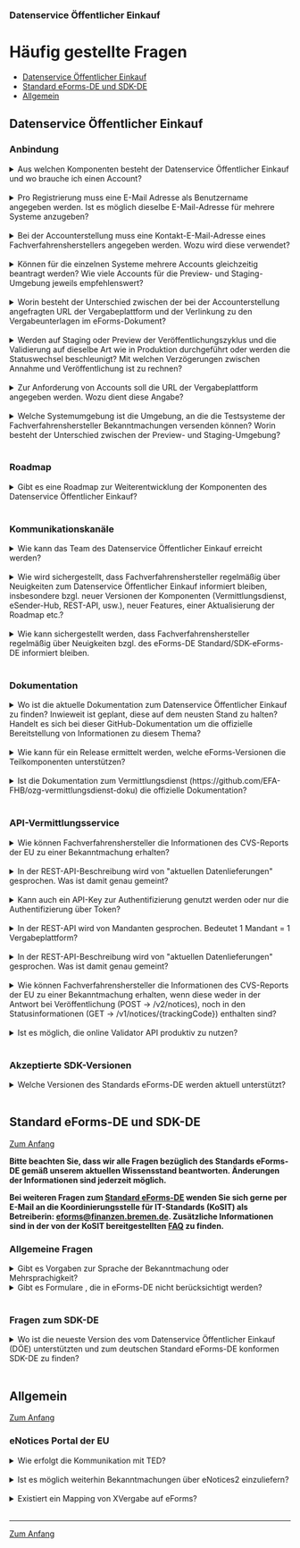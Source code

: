 ### Datenservice Öffentlicher Einkauf
# Häufig gestellte Fragen

- [Datenservice Öffentlicher Einkauf](#datenservice-öffentlicher-einkauf)
- [Standard eForms-DE und SDK-DE](#standard-eForms-DE-und-SDK-DE)
- [Allgemein](#allgemein)

## Datenservice Öffentlicher Einkauf

### Anbindung

<details>
<summary>
Aus welchen Komponenten besteht der Datenservice Öffentlicher Einkauf und wo brauche ich einen Account?
</summary>
<br>
**[Redaktionssystem](https://resy.datenservice-oeffentlicher-einkauf.de/)**: Das Redaktionssystem ist ein Angebot für Vergabestellen und beispielsweise Dienstleister von öffentlichen Auftraggebern oder Zuwendungsempfängern, die kein elektronisches Vergabesystem nutzen. 
Mit dem Redaktionssystem können Bekanntmachungen zu europaweiten Vergabeverfahren erfasst, bearbeitet, korrigiert und über den Vermittlungsdienst an TED versendet werden.
<br>
**[Vermittlungsdienst](https://ozg-vermittlungsdienst.de/)**: Der Vermittlungsdienst ist eine rein technische Schnittstelle zur Annahme, Validierung und Weiterleitung von Bekanntmachungen an TED und den Bekanntmachungsservice. 
Er bietet KEINE Oberfläche zum Erstellen von Bekanntmachungen! Es ist ausschließlich eine Maschine-zu-Maschine Kommunikation möglich, wie z.B. mit einer Vergabestellensoftware. Diese Anbindung wird durch den Fachverfahrenshersteller durchgeführt. 
<br>
**[Self-Service Portal](https://self-service.datenservice-oeffentlicher-einkauf.de/)**: Das Self-Service-Portal (SSP) ist eine Web-Oberfläche für das Accountmanagement von Accounts des Vermittlungsdienstes. Primär genutzt wird es durch Fachverfahrenshersteller zur Ansicht der Statusinformationen von eingelieferten Bekanntmachungen in einem Dashboard.
<br>
**[Bekanntmachungsservice](https://oeffentlichevergabe.de/)**: Im Bekanntmachungsservice werden alle über den eSender-Hub versendeten EU-weiten und nationalen Bekanntmachungen veröffentlicht. Der Bekanntmachungsservice bietet eine Vielzahl an Recherchemöglichkeiten, damit Bietende ihrem Leistungsspektrum entsprechend zielgenau Bekanntmachungen finden können. Mit Nutzung des ELSTER-Unternehmenskontos stehen zudem weitere Komfortfunktionen wie Speicherung von Suchfunktionen und Benachrichtigungsservices zur Verfügung. Des Weiteren können die Daten des Bekanntmachungsservice über eine Open Data Schnittstelle in den Formaten eForms-DE, CSV und OCDS nachgenutzt werden. 
<br>
</details>
<br>

<details>
<summary>
Pro Registrierung muss eine E-Mail Adresse als Benutzername angegeben werden. Ist es möglich dieselbe E-Mail-Adresse für mehrere Systeme anzugeben?
</summary>
<br>
Generell werden zwei E-Mail-Adressen pro Account erfragt (teils auch als Mandant bezeichnet): Eine E-Mail-Adresse zur Aktivierung des Accounts und eine Kontakt E-Mail-Adresse. Es wird eine individuelle E-Mail-Adresse pro Account zur Aktivierung benötigt, um das Passwort für den Account zu setzen und um eine eindeutige Authentifizierung mit der Kombination aus E-Mail und Passwort zu ermöglichen. Die Account E-Mail-Adresse kann auch ein Funktionspostfach sein und wird nur zur Verwaltung des Accounts benötigt. Die Kontakt E-Mail-Adresse wird genutzt, falls beim Betrieb Fragen aufkommen zu einer Bekanntmachung, die von diesem Account versendet wurde. Kontakt E-Mail-Adresse und Account E-Mail-Adresse dürfen identisch sein und dieselbe Kontakt E-Mail-Adresse (z.B. ein zentraler Ansprechpartner) darf bei mehreren Accounts verwendet werden. Es kann allerdings für die drei Systemumgebungen Preview, Staging und Produktion dieselbe Account E-Mail-Adresse verwendet werden. Generell empfehlen wir einen Account pro Vergabeplattform. 
</details>
<br>

<details>
<summary>
Bei der Accounterstellung muss eine Kontakt-E-Mail-Adresse eines Fachverfahrensherstellers angegeben werden. Wozu wird diese verwendet?
</summary>
<br>
Diese E-Mail-Adresse wird verwendet, um proaktiv auf Nutzer des Self-Service-Portals zugehen zu können. Dieses kann der Fall sein, wenn es beispielsweise Auffälligkeiten mit dem Account oder den eingelieferten Bekanntmachungen gibt oder wenn generelle Informationen an alle Accountverantwortlichen versenden werden sollen. 
</details>
<br>

<details>
<summary>
Können für die einzelnen Systeme mehrere Accounts gleichzeitig beantragt werden? Wie viele Accounts für die Preview- und Staging-Umgebung jeweils empfehlenswert?
</summary>
<br>
Wir empfehlen, auf Staging exakt so viele Accounts zu verwenden, wie sie für Produktion planen, zu nutzen. Zusätzlich sind natürlich beliebig viele Testaccounts auf Preview und Staging möglich. 
</details>
<br>

<details>
<summary>
Worin besteht der Unterschied zwischen der bei der Accounterstellung angefragten URL der Vergabeplattform und der Verlinkung zu den Vergabeunterlagen im eForms-Dokument?
</summary>
<br>
Die URL der Vergabeplattform dient rein der Zuordnung der Accounts/ Mandanten, diese hat nichts mit der Verlinkung auf die Vergabeunterlagen zu tun. 
Manche Vergabeplattformen nutzen z.B. Dropbox oder Google Drive oder Ähnliches für das Hosten der Vergabeunterlagen, weshalb sich daraus nicht eindeutig die dahinterliegende Plattform identifizieren lässt. Aus diesem Grund ist die URL zusätzlich notwendig. Die Verlinkung zu den Vergabeunterlagen bleibt weiterhin im XML-Dokument. Der bei der Accounterstellung mitgegebene Link wird bei der Veröffentlichung im Bekanntmachungsservice, unter der Bekanntmachung selbst, als Disclaimer/Quelle angezeigt.
</details>
<br>

<details>
<summary>
Werden auf Staging oder Preview der Veröffentlichungszyklus und die Validierung auf dieselbe Art wie in Produktion durchgeführt oder werden die Statuswechsel beschleunigt? Mit welchen Verzögerungen zwischen Annahme und Veröffentlichung ist zu rechnen? 
</summary>
<br>
In allen Umgebungen werden eine vollständige Validierung und alle Statuswechsel durchgeführt. Da neue eForms-Versionen zunächst auf Preview, dann auf Staging und zuletzt in Produktion ausgerollt werden, können kurzzeitig unterschiedliche Validierungsregeln angewendet werden.
Da die Bekanntmachungen bei TED auf Preview und Staging etwas schneller prozessiert werden, erfolgt auch die Veröffentlichung auf der Staging-Umgebung des Bekanntmachungsservice etwas schneller als in Produktion.
</details>
<br>

<details>
<summary>
Zur Anforderung von Accounts soll die URL der Vergabeplattform angegeben werden. Wozu dient diese Angabe?
</summary>
<br>
Die Angabe der URL dient dazu, die genannten Systeme voneinander unterscheiden zu können, den korrekten Zugang zu ermöglichen und Duplikate zu vermeiden. Vergabeplattformen sind die Systeme, in denen Bekanntmachungen veröffentlicht werden, die URL der Vergabeplattform kann so z.B. alpha.oeffentlichevergabe.de (Test-Umgebung des Bekanntmachungsservices) sein. Mit dieser URL wird identifiziert, auf welcher Plattform Bekanntmachungen derzeit veröffentlicht werden. Bei diesem Thema ist es klar, dass es hier unterschiedliche Vorgehensweisen je nach Struktur des Systems der jeweiligen FVH geben kann. Prinzipiell gilt, dass sie einen Account pro System benötigen, das zukünftig in den Vermittlungsdient einliefern soll. Bei Unsicherheiten, welche Systeme/ Plattformen an den Vermittlungsdienst anzuschließen sind, kann eine Klärung mit Nutzung des Kontaktformulars herbeigeführt werden https://self-service.datenservice-oeffentlicher-einkauf.de/contact. 
</details>
<br>

<details>
<summary>
Welche Systemumgebung ist die Umgebung, an die die Testsysteme der Fachverfahrenshersteller Bekanntmachungen versenden können? Worin besteht der Unterschied zwischen der Preview- und Staging-Umgebung?
</summary>
<br>
Die Preview-Umgebung dient nur zum Testen. Hier werden häufig Updates eingespielt und dieses ist auch die Testumgebung für zukünftige Releases. Die Staging-Umgebung ist eine 100% Kopie der Produktionsumgebung und sollte nur für produktionsnahe Tests genutzt werden. Beide Umgebungen liefern in die Staging-Umgebung des Bekanntmachungsservices und TED Preview ein. Auf Staging sollten Tests genauso durchgeführt werden, wie sie es auch für Produktion vorgesehen ist. Prinzipiell sind aber beide Umgebungen zum Test geeignet.
</details>
<br>

### Roadmap

<details>
<summary>
Gibt es eine Roadmap zur Weiterentwicklung der Komponenten des Datenservice Öffentlicher Einkauf?
</summary>
<br>
Ja. Die Informationen stehen hier: https://self-service.datenservice-oeffentlicher-einkauf.de/roadmap
</details>
<br>

### Kommunikationskanäle

<details>
<summary> 
Wie kann das Team des Datenservice Öffentlicher Einkauf erreicht werden?
</summary>
Das Team ist über das folgende Kontaktformular zu erreichen:
<br>
Fragen/Anmerkungen zum Vermittlungsdienst/Self-Service Portal auf https://self-service.datenservice-oeffentlicher-einkauf.de/contact
<br>
Fragen/Anmerkungen zum Redaktionssystem auf https://resy.datenservice-oeffentlicher-einkauf.de/kontakt
<br>
Fragen/Anmerkungen zum Bekanntmachungsservice auf https://oeffentlichevergabe.de/ui/de/contact
</details>
<br>

<details>
<summary>
Wie wird sichergestellt, dass Fachverfahrenshersteller regelmäßig über Neuigkeiten zum Datenservice Öffentlicher Einkauf informiert bleiben, insbesondere bzgl. neuer Versionen der Komponenten (Vermittlungsdienst, eSender-Hub, REST-API, usw.), neuer Features, einer Aktualisierung der Roadmap etc.?
</summary>
<br>
Es finden regelmäßig Informationstermine für die Fachverfahrenshersteller statt, diese werden per E-Mail angekündigt.
</details>

<br>
<details>
<summary>
Wie kann sichergestellt werden, dass Fachverfahrenshersteller regelmäßig über Neuigkeiten bzgl. des eForms-DE Standard/SDK-eForms-DE informiert bleiben.
</summary>
<br>
Die offizielle Publikation zum Standard eForms-DE erfolgt auf https://xeinkauf.de/eforms-de/
<br>
Die Publikation des zugehörigen SDK-DE erfolgt auf https://gitlab.opencode.de/OC000008125155/SDK-eforms-de
<br>
Fragen zum SDK-DE sind über Issues im Repository zu eröffnen.

</details>
<br>

### Dokumentation

<details>
<summary>
Wo ist die aktuelle Dokumentation zum Datenservice Öffentlicher Einkauf zu finden? Inwieweit ist geplant, diese auf dem neusten Stand zu halten? Handelt es sich bei dieser GitHub-Dokumentation um die offizielle Bereitstellung von Informationen zu diesem Thema? 
</summary>
<br>

Die Github-Dokumentation (https://github.com/EFA-FHB/ozg-vermittlungsdienst-doku) wird weitergepflegt und ist die offizielle Dokumentation. Diese kann auch im Self-Service Portal des Datenservice Öffentlicher Einkauf gelesen werden.
</details>
<br>

<details>
<summary>
Wie kann für ein Release ermittelt werden, welche eForms-Versionen die Teilkomponenten unterstützen?   
</summary>
<br>
Unter https://self-service.datenservice-oeffentlicher-einkauf.de/documentation/eForms_support ist dokumentiert, welche eForms-Versionen die Teilkomponenten unterstützen. Für jedes Release werden Release Notes veröffentlicht, um zu beschreiben, welche Komponente welche Version unterstützt.
</details>
<br>

<details>
<summary>
Ist die Dokumentation zum Vermittlungsdienst (https://github.com/EFA-FHB/ozg-vermittlungsdienst-doku) die offizielle Dokumentation?
</summary>
<br>

Ja, die Github-Dokumentation wird regelmäßig aktualisiert und ist bis auf weiteres die offizielle Dokumentation. Die Dokumentation wird zugleich im [Self-Service Portal](https://self-service.datenservice-oeffentlicher-einkauf.de/) veröffentlicht.
</details>
<br>

### API-Vermittlungsservice

<details>
<summary>
Wie können Fachverfahrenshersteller die Informationen des CVS-Reports der EU zu einer Bekanntmachung erhalten?
</summary>
<br>
Alle Fehler und Warnungen aus dem CVS Report werden in den Statusinformationen übergeben. Dabei werden die ID, der Pfad, der Inhalt und der Text jeder angeschlagenen Regel übergeben. Es ist nicht vorgesehen, den CVS Report als Datei zurückzugeben.
</details>
<br>

<details>
<summary>
In der REST-API-Beschreibung wird von "aktuellen Datenlieferungen" gesprochen. Was ist damit genau gemeint?
</summary>
<br>
Der Endpunkt v1/notices gibt Statusinformationen zu allen Bekanntmachungen zurück, die vom authentifizierten Mandanten erfolgreich eingeliefert wurden.
</details>
<br>

<details>
<summary>
Kann auch ein API-Key zur Authentifizierung genutzt werden oder nur die Authentifizierung über Token? 
</summary>
<br>
Die Authentifikation via API-Keys ist nicht mehr möglich, auch auf Preview. Langfristig können Sie sich nur über die Tokens mit Refresh alle 24h authentifizieren.
</details>
<br>

<details>
<summary>
In der REST-API wird von Mandanten gesprochen. Bedeutet 1 Mandant = 1 Vergabeplattform? 
</summary>
<br>
Ja, das ist korrekt.
</details>
<br>

<details>
<summary>
In der REST-API-Beschreibung wird von "aktuellen Datenlieferungen" gesprochen. Was ist damit genau gemeint?
</summary>
<br>
Der Endpunkt v1/notices gibt Statusinformationen zu allen Bekanntmachungen zurück, die vom derzeit authentifizierten Mandanten erfolgreich eingeliefert wurden.
</details>
<br>

<details>
<summary>
Wie können Fachverfahrenshersteller die Informationen des CVS-Reports der EU zu einer Bekanntmachung erhalten, wenn diese weder in der Antwort bei Veröffentlichung (POST → /v2/notices), noch in den Statusinformationen (GET → /v1/notices/{trackingCode}) enthalten sind?
</summary>
<br>
Alle Fehler und Warnungen aus dem CVS Report werden in den Statusinformationen übergeben. Dabei übergeben wir die ID, den Pfad, den Inhalt und den Text jeder angeschlagenen Regel. Derzeit ist es nicht vorgesehen, den CVS Report als Datei zurückzugeben. 
</details>
<br>

<details>
<summary>
Ist es möglich, die online Validator API produktiv zu nutzen?
</summary>
<br>
Ja, die produktive Nutzung des Online Validators wird unterstützt. In der Produktivumgebung und in der Stagingumgebung wird die eforms-de-schematron Bugfix-Version immer die gleiche sein, wie auch im Vermittlungsdienst selbst. Auch die Nutzung des Offline-Validators (https://projekte.kosit.org/eforms/validator-edition-eforms-de) wird empfohlen.
</details>
<br>

### Akzeptierte SDK-Versionen

<details>
<summary>
 Welche Versionen des Standards eForms-DE werden aktuell unterstützt?
</summary>
<br>
Ausführliche Informationen zur Unterstützung der eForms-Versionen stehen hier: https://self-service.datenservice-oeffentlicher-einkauf.de/documentation/eForms_support
</details>
<br>

## Standard eForms-DE und SDK-DE

[Zum Anfang](#häufig-gestellte-fragen)<br>

**Bitte beachten Sie, dass wir alle Fragen bezüglich des Standards eForms-DE gemäß unserem aktuellen Wissensstand beantworten. Änderungen der Informationen sind jederzeit möglich.**

**Bei weiteren Fragen zum <u>Standard eForms-DE</u> wenden Sie sich gerne per E-Mail an die Koordinierungsstelle für IT-Standards (KoSIT) als Betreiberin: eforms@finanzen.bremen.de. Zusätzliche Informationen sind in der von der KoSIT bereitgestellten [FAQ](https://xeinkauf.de/eforms-de/faq/) zu finden.** 

### Allgemeine Fragen

<details>
  <summary>
    Gibt es Vorgaben zur Sprache der Bekanntmachung oder Mehrsprachigkeit?
  </summary>
  <br>
  Es gibt zwar keine Aussage zur Wahl der Sprache von Ausschreibungen in der Vergabeordnung, jedoch ist nach § 23 Abs. 1 Verwaltungsverfahrensgesetz (VwVfG) die Amtssprache deutsch. Dementsprechend ist zu erwarten, dass deutsche Behörden ihre Unterlagen immer mindestens in deutscher Sprache ausfertigen müssen. Mehrsprachigkeit ist natürlich möglich und erlaubt. Für Veröffentlichende Entitäten, die nicht als Behörde klassifiziert werden, ist die Veröffentlichung auch ohne deutsche Sprache in Ordnung. 
</details>

<details>
  <summary>
    Gibt es Formulare , die in eForms-DE nicht berücksichtigt werden?
  </summary>
  <br>
    Folgende Formulare sind im eForms-DE Standard nicht vorgesehen:
  
| Formular    | Typ                           | Beschreibung  | Grund für die Nichtumsetzung in eForms-DE |
|-------------|----------------------------------|------------|---------------------|
| 1 | Plannung | Bekanntmachung der Veröffentlichung einer Vorinformation in einem Beschafferprofil – allgemeine Richtlinie  | Informationen sind im Beschafferprofil enthalten |
| 2 | Plannung | Bekanntmachung der Veröffentlichung einer regelmäßigen nicht verbindlichen Bekanntmachung in einem Beschafferprofil – __Sektorenrichtlinie__ | Informationen sind im Beschafferprofil enthalten |
| 3 | Plannung | Bekanntmachung der Veröffentlichung einer Vorinformation in einem Beschafferprofil – Richtlinie für Beschaffung im Bereich Verteidigung | Informationen sind im Beschafferprofil enthalten |
| T01 | Plannung | Vorinformation zu öffentlichen Personenverkehrsdiensten | Grundlage ist die Verordnung (EG) Nr. 1370/2007 diese gilt weiterhin mit Aktualisierungen. Aktuell erfolgt die Datenerfassung für T1 in der Anwendung „eNotices“ direkt bei TED. Die eForms-Verordnung ((EU) 2019/1780) die zentrale Grundlage für die seit 25.10.2023 gültige VgV. Die Verordnung (EG) Nr. 1370/2007 ist nicht Bestandteil der eForms-Verordnung. |
| T02 | Result | Bekanntmachung über vergebene Aufträge für öffentliche Personenverkehrsdienste | Grundlage ist die Verordnung (EG) Nr. 1370/2007 diese gilt weiterhin mit Aktualisierungen. Aktuell erfolgt die Datenerfassung für T2 in der Anwendung „eNotices“ direkt bei TED. Die eForms-Verordnung ((EU) 2019/1780) die zentrale Grundlage für die seit 25.10.2023 gültige VgV. Die Verordnung (EG) Nr. 1370/2007 ist nicht Bestandteil der eForms-Verordnung. |
</details>
<br>

### Fragen zum SDK-DE

<details>
<summary>
Wo ist die neueste Version des vom Datenservice Öffentlicher Einkauf (DÖE) unterstützten und zum deutschen Standard eForms-DE konformen SDK-DE zu finden?</summary>
<br>
Die Publikation des SDK-DE erfolgt auf https://gitlab.opencode.de/OC000008125155/SDK-eforms-de
</details>
<br>

## Allgemein
[Zum Anfang](#häufig-gestellte-fragen)

### eNotices Portal der EU

 <details> 
<summary>
Wie erfolgt die Kommunikation mit TED?

 </summary>

<br>

- Bei API-Übermittlungen muss die NoticeAuthorEmail die E-Mail des Beschaffers (Endanwender) sein
-	Der E-Mail-Autor der Bekanntmachung erhält Benachrichtigungen über Statusänderungen:
--> Einreichung, gestoppt, nicht veröffentlicht, veröffentlicht
-	Der eSender erhält eine Kopie an die E-Mail-Adresse, die von EU-Login für den API-Schlüssel verwendet wird.
</details>
<br>

<details>
<summary>
Ist es möglich weiterhin Bekanntmachungen über eNotices2 einzuliefern?
</summary>
<br>
Seit dem 25.10.2023 müssen rechtlich alle oberschwelligen Bekanntmachungen im eForms-DE Format über den Datenservice Öffentlicher Einkauf eingeliefert werden. Eine direkte Einlieferung über eNotices2 ist rechtlich nicht zulässig, da dort die Anpassungen des eForms-DE Standards nicht berücksichtig werden. (Siehe auch VgV § 10a) 
</details>
<br>

<details>
<summary>
Existiert ein Mapping von XVergabe auf eForms?
</summary>
<br>
Nein, im Datenservice Öffentlicher Einkauf wird kein Mapping von XVergabe auf eForms zur Verfügung gestellt.
Der Standard XVergabe wird dauerhaft durch eForms-DE ersetzt und nicht weiterentwickelt. 
</details>
<br>

---
[Zum Anfang](#häufig-gestellte-fragen)





